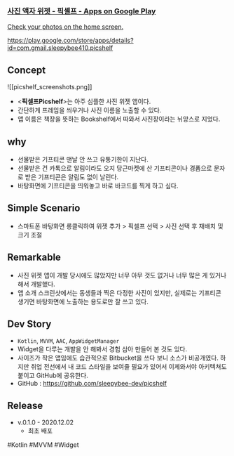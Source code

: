 <div class="rich-link-card-container"><a class="rich-link-card" href="https://play.google.com/store/apps/details?id=com.gmail.sleepybee410.picshelf" target="_blank">
	<div class="rich-link-image-container">
		<div class="rich-link-image" style="background-image: url('https://play-lh.googleusercontent.com/Io_32thL5IlHQOel9o2EWGXRJV36EDa0MS-OwezejyoU7Mt0rwIfOeTb-WQbRmCUCA=w600-h300-pc0xffffff-pd')">
	</div>
	</div>
	<div class="rich-link-card-text">
		<h3 class="rich-link-card-title">사진 액자 위젯 - 픽셸프 - Apps on Google Play</h3>
		<p class="rich-link-card-description">
		Check your photos on the home screen.
		</p>
		<p class="rich-link-href">
		https://play.google.com/store/apps/details?id=com.gmail.sleepybee410.picshelf
		</p>
	</div>
</a></div>


Concept
---
![[picshelf_screenshots.png]]
-   <**픽셀프Picshelf**>는 아주 심플한 사진 위젯 앱이다.
- 간단하게 프레임을 씌우거나 사진 이름을 노출할 수 있다. 
- 앱 이름은 책장을 뜻하는 Bookshelf에서 따와서 사진장이라는 뉘앙스로 지었다.
   

why
---
- 선물받은 기프티콘 맨날 안 쓰고 유통기한이 지난다.
- 선물받은 건 카톡으로 알림이라도 오지 당근마켓에 산 기프티콘이나 경품으로 문자로 받은 기프티콘은 알림도 없이 날린다.
- 바탕화면에 기프티콘을 띄워놓고 바로 바코드를 찍게 하고 싶다.



Simple Scenario
---
-   스마트폰 바탕화면 롱클릭하여 위젯 추가 > 픽셀프 선택 > 사진 선택 후 재배치 및 크기 조절   
   

Remarkable
---
- 사진 위젯 앱이 개발 당시에도 많았지만 너무 아무 것도 없거나 너무 많은 게 있거나 해서 개발했다.
- 앱 소개 스크린샷에서는 동생들과 찍은 다정한 사진이 있지만, 실제로는 기프티콘 생기면 바탕화면에 노출하는 용도로만 잘 쓰고 있다.



Dev Story
---
- `Kotlin`, `MVVM`, `AAC`, `AppWidgetManager`
- Widget을 다루는 개발을 안 해봐서 경험 삼아 만들어 본 것도 있다.
- 사이즈가 작은 앱임에도 습관적으로 Bitbucket을 쓰다 보니 소스가 비공개였다. 하지만 취업 전선에서 내 코드 스타일을 보여줄 필요가 있어서 이제와서야 아키텍쳐도 붙이고 GitHub에 공유한다.
- GitHub : https://github.com/sleepybee-dev/picshelf


Release
---
- v.0.1.0 - 2020.12.02
	- 최초 배포


#Kotlin 
#MVVM 
#Widget 
